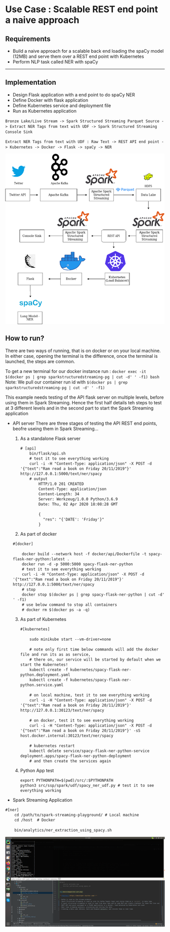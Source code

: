 # Use Case : Scalable REST end point a naive approach

## Requirements  

- Build a naive approach for a scalable back end loading the spaCy model (12MB) and serve them over a REST end point with Kubernetes
- Perform NLP task called NER with spaCy

------------------------------------------------------------------------------------------------------------------------

## Implementation

- Design Flask application with a end point to do spaCy NER 
- Define Docker with flask application
- Define Kubernetes service and deployment file
- Run as Kubernetes application

`Bronze Lake/Live Stream -> Spark Structured Streaming Parquet Source -> Extract NER Tags from text with UDF -> Spark Structured Streaming Console Sink`

`Extract NER Tags from text with UDF : Raw Text -> REST API end point -> Kubernetes -> Docker -> Flask -> spaCy -> NER`

![](../drawio/3_scalable_rest_api.png)

## How to run?
There are two ways of running, that is on docker or on your local machine. In either case, opening the terminal
is the difference, once the terminal is launched, the steps are common. 

To get a new terminal for our docker instance run : `docker exec -it $(docker ps | grep sparkstructuredstreaming-pg | cut -d' ' -f1) bash`
Note: We pull our container run id with `$(docker ps | grep sparkstructuredstreaming-pg | cut -d' ' -f1)`

This example needs testing of the API flask server on multiple levels, before using them in Spark Streaming.
Hence the first half details teh steps to test at 3 different levels and in the second part to start the 
Spark Streaming application

- API server
    There are three stages of testing the API REST end points, beofre useing them in Spark Streaming...  
    
    1. As a standalone Flask server
        ```
        # [api]
            bin/flask/api.sh
            # test it to see everything working
            curl -i -H "Content-Type: application/json" -X POST -d '{"text":"Ram read a book on Friday 20/11/2019"}' http://127.0.0.1:5000/text/ner/spacy
            # output
                HTTP/1.0 201 CREATED
                Content-Type: application/json
                Content-Length: 34
                Server: Werkzeug/1.0.0 Python/3.6.9
                Date: Thu, 02 Apr 2020 18:08:28 GMT
                
                {
                  "res": "{'DATE': 'Friday'}"
                }
        ```
    
    2. As part of docker
    ```
    #[docker]
    
        docker build --network host -f docker/api/Dockerfile -t spacy-flask-ner-python:latest .
        docker run -d -p 5000:5000 spacy-flask-ner-python
        # test it to see everything working
        curl -i -H "Content-Type: application/json" -X POST -d '{"text":"Ram read a book on Friday 20/11/2019"}' http://127.0.0.1:5000/text/ner/spacy
        # stop 
        docker stop $(docker ps | grep spacy-flask-ner-python | cut -d' ' -f1)
        # use below command to stop all containers
        # docker rm $(docker ps -a -q)
    ```
    
    3. As part of Kubernetes
        ```
        #[kubernetes]
        
            sudo minikube start --vm-driver=none 
            
            # note only first time below commands will add the docker file and run its as as service,
            # there on, our service will be started by default when we start the Kubernetes!
            kubectl create -f kubernetes/spacy-flask-ner-python.deployment.yaml 
            kubectl create -f kubernetes/spacy-flask-ner-python.service.yaml
        
            # on local machine, test it to see everything working
            curl -i -H "Content-Type: application/json" -X POST -d '{"text":"Ram read a book on Friday 20/11/2019"}' http://127.0.0.1:30123/text/ner/spacy
            
            # on docker, test it to see everything working
            curl -i -H "Content-Type: application/json" -X POST -d '{"text":"Ram read a book on Friday 20/11/2019"}' -sS host.docker.internal:30123/text/ner/spacy
            
            # kubernetes restart
            kubectl delete service/spacy-flask-ner-python-service deployment.apps/spacy-flask-ner-python-deployment
            # and then create the services again
        ```  
   4. Python App test
        ```
        export PYTHONPATH=$(pwd)/src/:$PYTHONPATH
        python3 src/ssp/spark/udf/spacy_ner_udf.py # test it to see everything working
        ```
      
- Spark Streaming Application

```   
#[ner]
    cd /path/to/spark-streaming-playground/ # Local machine
    cd /host  # Docker

    bin/analytics/ner_extraction_using_spacy.sh
```  

![](../images/ner_out.png)